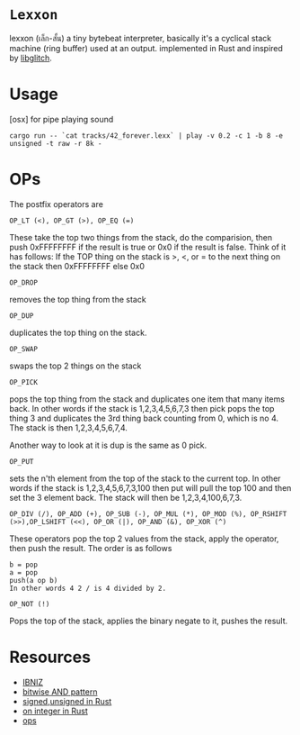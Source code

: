 # `Lexxon`

lexxon (เล็ก-สั้น) a tiny bytebeat interpreter, basically it's a cyclical stack machine (ring buffer) used at an output. implemented in Rust and inspired by [libglitch](https://github.com/erlehmann/libglitch). 


# Usage 
[osx] for pipe playing sound 
```
cargo run -- `cat tracks/42_forever.lexx` | play -v 0.2 -c 1 -b 8 -e unsigned -t raw -r 8k -
```

# OPs
The postfix operators are

`OP_LT (<), OP_GT (>), OP_EQ (=)`

These take the top two things from the stack, do the comparision, then push 0xFFFFFFFF if the result is true or 0x0 if the result is false. Think of it has follows: If the TOP thing on the stack is >, <, or = to the next thing on the stack then 0xFFFFFFFF else 0x0

`OP_DROP`

removes the top thing from the stack

`OP_DUP`

duplicates the top thing on the stack.

`OP_SWAP`

swaps the top 2 things on the stack

`OP_PICK`

pops the top thing from the stack and duplicates one item that many items back. In other words if the stack is 1,2,3,4,5,6,7,3 then pick pops the top thing 3 and duplicates the 3rd thing back counting from 0, which is no 4. The stack is then 1,2,3,4,5,6,7,4.

Another way to look at it is dup is the same as 0 pick.

`OP_PUT`

sets the n'th element from the top of the stack to the current top. In other words if the stack is 1,2,3,4,5,6,7,3,100 then put will pull the top 100 and then set the 3 element back. The stack will then be 1,2,3,4,100,6,7,3.

`OP_DIV (/), OP_ADD (+), OP_SUB (-), OP_MUL (*), OP_MOD (%), OP_RSHIFT (>>),OP_LSHIFT (<<), OP_OR (|), OP_AND (&), OP_XOR (^)`

These operators pop the top 2 values from the stack, apply the operator, then push the result. The order is as follows

```
b = pop
a = pop
push(a op b)
In other words 4 2 / is 4 divided by 2.
```
`OP_NOT (!)`

Pops the top of the stack, applies the binary negate to it, pushes the result.

# Resources
- [IBNIZ](http://viznut.fi/texts-en/ibniz.html)
- [bitwise AND pattern](https://medium.com/biffures/part-2-the-beauty-of-bitwise-and-or-cdf1d8d87891#.oltigrnle)
- [signed,unsigned in Rust](https://towardsdatascience.com/unsinged-signed-integers-and-casting-in-rust-9a847bfc398f)
- [on integer in Rust](https://medium.com/@marcinbaraniecki/on-integer-types-in-rust-b3dc1b0a23d3)
- [ops](https://github1s.com/greggman/html5bytebeat)

